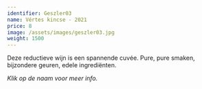 ```yaml
---
identifier: Geszler03
name: Vértes kincse - 2021
price: 8
image: /assets/images/geszler03.jpg
weight: 1500
---
```

Deze reductieve wijn is een spannende cuvée. Pure, pure smaken, bijzondere geuren, edele ingrediënten.

*Klik op de naam voor meer info.*
